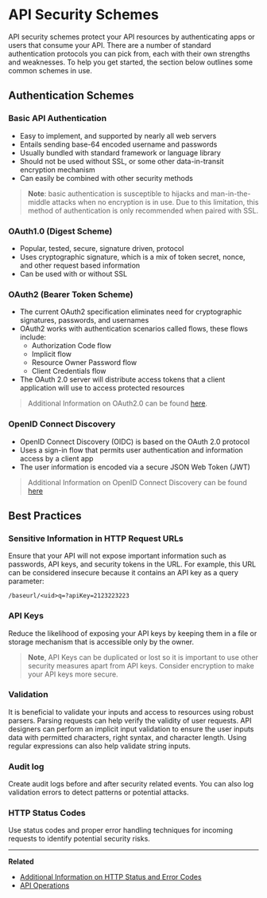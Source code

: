 # API Security Schemes

API security schemes protect your API resources by authenticating apps or users
that consume your API. There are a number of standard authentication protocols
you can pick from, each with their own strengths and weaknesses. To help you get
started, the section below outlines some common schemes in use.

## Authentication Schemes

### Basic API Authentication

* Easy to implement, and supported by nearly all web servers
* Entails sending base-64 encoded username and passwords
* Usually bundled with standard framework or language library
* Should not be used without SSL, or some other data-in-transit encryption mechanism
* Can easily be combined with other security methods

> **Note**: basic authentication is susceptible to hijacks and man-in-the-middle
> attacks when no encryption is in use. Due to this limitation, this method of
> authentication is only recommended when paired with SSL.

### OAuth1.0 (Digest Scheme)

* Popular, tested, secure, signature driven, protocol
* Uses cryptographic signature, which is a mix of token secret, nonce, and other request based information
* Can be used with or without SSL

### OAuth2 (Bearer Token Scheme)

* The current OAuth2 specification eliminates need for cryptographic signatures, passwords, and usernames
* OAuth2 works with authentication scenarios called flows, these flows include:
  * Authorization Code flow
  * Implicit flow
  * Resource Owner Password flow
  * Client Credentials flow
* The OAuth 2.0 server will distribute access tokens that a client application will use to access protected resources

> Additional Information on OAuth2.0 can be found [here](https://tools.ietf.org/html/rfc6749).

### OpenID Connect Discovery

* OpenID Connect Discovery (OIDC) is based on the OAuth 2.0 protocol
* Uses a sign-in flow that permits user authentication and information access by a client app
* The user information is encoded via a secure JSON Web Token (JWT)

> Additional Information on OpenID Connect Discovery can be found [here](https://openid.net/specs/openid-connect-discovery-1_0.html)

## Best Practices

### Sensitive Information in HTTP Request URLs

Ensure that your API will not expose important information such as passwords,
API keys, and security tokens in the URL. For example, this URL can be
considered insecure because it contains an API key as a query parameter:

```
/baseurl/<uid>q=?apiKey=2123223223
```

### API Keys

Reduce the likelihood of exposing your API keys by keeping them in a file or
storage mechanism that is accessible only by the owner.

> **Note**, API Keys can be duplicated or lost so it is important to use other
> security measures apart from API keys. Consider encryption to make your API
> keys more secure.

### Validation

It is beneficial to validate your inputs and access to resources using robust
parsers. Parsing requests can help verify the validity of user requests. API
designers can perform an implicit input validation to ensure the user inputs
data with permitted characters, right syntax, and character length. Using
regular expressions can also help validate string inputs.

### Audit log

Create audit logs before and after security related events. You can also log
validation errors to detect patterns or potential attacks.

### HTTP Status Codes

Use status codes and proper error handling techniques for incoming requests to
identify potential security risks.

---

**Related**

* [Additional Information on HTTP Status and Error Codes](https://en.wikipedia.org/wiki/List_of_HTTP_status_codes)
* [API Operations](/modeling/modeling-with-openapi/api-operations)
